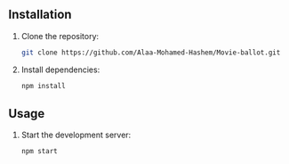 ## Installation

1. Clone the repository:

   ```bash
   git clone https://github.com/Alaa-Mohamed-Hashem/Movie-ballot.git

1. Install dependencies:

   ```bash
   npm install


## Usage
1. Start the development server:

   ```bash
   npm start

